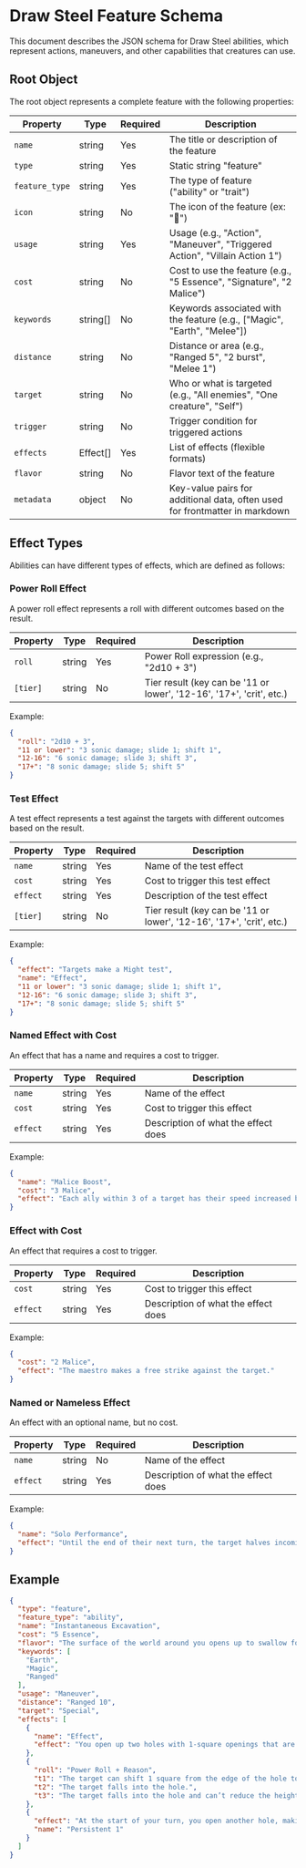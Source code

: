 # Draw Steel Feature Schema

This document describes the JSON schema for Draw Steel abilities, which represent actions, maneuvers, and other capabilities that creatures can use.

## Root Object

The root object represents a complete feature with the following properties:

| Property       | Type     | Required | Description                                                                 |
|----------------|----------|----------|-----------------------------------------------------------------------------|
| `name`         | string   | Yes      | The title or description of the feature                                     |
| `type`         | string   | Yes      | Static string "feature"                                                     |
| `feature_type` | string   | Yes      | The type of feature ("ability" or "trait")                                  |
| `icon`         | string   | No       | The icon of the feature (ex: "🏹")                                          |
| `usage`        | string   | Yes      | Usage (e.g., "Action", "Maneuver", "Triggered Action", "Villain Action 1")  |
| `cost`         | string   | No       | Cost to use the feature (e.g., "5 Essence", "Signature", "2 Malice")        |
| `keywords`     | string[] | No       | Keywords associated with the feature (e.g., ["Magic", "Earth", "Melee"])    |
| `distance`     | string   | No       | Distance or area (e.g., "Ranged 5", "2 burst", "Melee 1")                   |
| `target`       | string   | No       | Who or what is targeted (e.g., "All enemies", "One creature", "Self")       |
| `trigger`      | string   | No       | Trigger condition for triggered actions                                     |
| `effects`      | Effect[] | Yes      | List of effects (flexible formats)                                          |
| `flavor`       | string   | No       | Flavor text of the feature                                                  |
| `metadata`     | object   | No       | Key-value pairs for additional data, often used for frontmatter in markdown |

## Effect Types

Abilities can have different types of effects, which are defined as follows:

### Power Roll Effect

A power roll effect represents a roll with different outcomes based on the result.

| Property | Type | Required | Description |
|----------|------|----------|-------------|
| `roll` | string | Yes | Power Roll expression (e.g., "2d10 + 3") |
| `[tier]` | string | No | Tier result (key can be '11 or lower', '12-16', '17+', 'crit', etc.) |

Example:
```json
{
  "roll": "2d10 + 3",
  "11 or lower": "3 sonic damage; slide 1; shift 1",
  "12-16": "6 sonic damage; slide 3; shift 3",
  "17+": "8 sonic damage; slide 5; shift 5"
}
```

### Test Effect

A test effect represents a test against the targets with different outcomes based on the result.

| Property | Type   | Required | Description                                                          |
|----------|--------|----------|----------------------------------------------------------------------|
| `name`   | string | Yes      | Name of the test effect                                              |
| `cost`   | string | Yes      | Cost to trigger this test effect                                     |
| `effect` | string | Yes      | Description of the test effect                                       |
| `[tier]` | string | No       | Tier result (key can be '11 or lower', '12-16', '17+', 'crit', etc.) |

Example:
```json
{
  "effect": "Targets make a Might test",
  "name": "Effect",
  "11 or lower": "3 sonic damage; slide 1; shift 1",
  "12-16": "6 sonic damage; slide 3; shift 3",
  "17+": "8 sonic damage; slide 5; shift 5"
}
```

### Named Effect with Cost

An effect that has a name and requires a cost to trigger.

| Property | Type | Required | Description |
|----------|------|----------|-------------|
| `name` | string | Yes | Name of the effect |
| `cost` | string | Yes | Cost to trigger this effect |
| `effect` | string | Yes | Description of what the effect does |

Example:
```json
{
  "name": "Malice Boost",
  "cost": "3 Malice",
  "effect": "Each ally within 3 of a target has their speed increased by 2 until the end of their next turn."
}
```

### Effect with Cost

An effect that requires a cost to trigger.

| Property | Type | Required | Description |
|----------|------|----------|-------------|
| `cost` | string | Yes | Cost to trigger this effect |
| `effect` | string | Yes | Description of what the effect does |

Example:
```json
{
  "cost": "2 Malice",
  "effect": "The maestro makes a free strike against the target."
}
```

### Named or Nameless Effect

An effect with an optional name, but no cost.

| Property | Type | Required | Description |
|----------|------|----------|-------------|
| `name` | string | No | Name of the effect |
| `effect` | string | Yes | Description of what the effect does |

Example:
```json
{
  "name": "Solo Performance",
  "effect": "Until the end of their next turn, the target halves incoming damage, deals an additional 4 damage on strikes, and their speed is doubled."
}
```

## Example

```json
{
  "type": "feature",
  "feature_type": "ability",
  "name": "Instantaneous Excavation",
  "cost": "5 Essence",
  "flavor": "The surface of the world around you opens up to swallow foes.",
  "keywords": [
    "Earth",
    "Magic",
    "Ranged"
  ],
  "usage": "Maneuver",
  "distance": "Ranged 10",
  "target": "Special",
  "effects": [
    {
      "name": "Effect",
      "effect": "You open up two holes with 1-square openings that are 4 squares deep, which can be placed on any mundane surface within distance. You can place these holes next to each other to create fewer holes with wider openings. When the holes open, make a separate power roll for each creature on the ground above a hole and small enough to fall in. (You can’t score a critical hit with this ability because it uses a maneuver.)"
    },
    {
      "roll": "Power Roll + Reason",
      "t1": "The target can shift 1 square from the edge of the hole to the nearest unoccupied space of their choice.",
      "t2": "The target falls into the hole.",
      "t3": "The target falls into the hole and can’t reduce the height of the fall."
    },
    {
      "effect": "At the start of your turn, you open another hole, making a power roll against each creature who could fall into the hole when it opens without spending essence.",
      "name": "Persistent 1"
    }
  ]
}
``` 